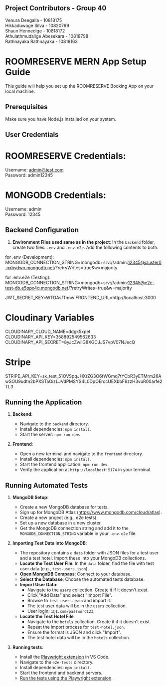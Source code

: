 ## Project Contributors - Group 40

Venura Deegalla - 10818175 <br>
Hikkaduwage Silva   - 10820799 <br>
Shaun Hennedige - 10818172 <br>
Athulathmudalige Abesekara - 10818798 <br>
Rathnayaka Rathnayaka - 10818163 <br>


# ROOMRESERVE MERN App Setup Guide

This guide will help you set up the ROOMRESERVE Booking App on your local machine.

## Prerequisites

Make sure you have Node.js installed on your system.

## User Credentials

# ROOMRESERVE Credentials:
Username: admin@test.com  
Password: admin12345

# MONGODB Credentials:
Username: admin  
Password: 12345

## Backend Configuration

1. **Environment Files used same as in the project**: In the `backend` folder, create two files: `.env` and `.env.e2e`. Add the following contents to both:

for .env (Development):
  MONGODB_CONNECTION_STRING=mongodb+srv://admin:12345@cluster0.nxbydwn.mongodb.net/?retryWrites=true&w=majority

for .env.e2e (Testing):
  MONGODB_CONNECTION_STRING=mongodb+srv://admin:12345@e2e-test-db.e5ppx4q.mongodb.net/?retryWrites=true&w=majority

JWT_SECRET_KEY=WTDAsfTnnw
FRONTEND_URL=http://localhost:3000

# Cloudinary Variables
CLOUDINARY_CLOUD_NAME=ddgk5xpet  
CLOUDINARY_API_KEY=358892549562633  
CLOUDINARY_API_SECRET=8yJcZwilG8XGCJJS7vpV07NJecQ

# Stripe
STRIPE_API_KEY=sk_test_51OVSpqJHXrZG3O6fWGmq7tYCbR3yETMrm26AwSOU9udtn2bPXSTaOizLJVdPMSYS4L0DpOErccUEXbbF9zzH3vuR00arfe2TL3

## Running the Application

1. **Backend**:
    - Navigate to the `backend` directory.
    - Install dependencies: `npm install`.
    - Start the server: `npm run dev`.

2. **Frontend**:
    - Open a new terminal and navigate to the `frontend` directory.
    - Install dependencies: `npm install`.
    - Start the frontend application: `npm run dev`.
    - Verify the application at `http://localhost:5174` in your terminal.

## Running Automated Tests

1. **MongoDB Setup**: 
    - Create a new MongoDB database for tests.
    - Sign up for MongoDB Atlas (https://www.mongodb.com/cloud/atlas).
    - Create a new project (e.g., e2e tests).
    - Set up a new database in a new cluster.
    - Get the MongoDB connection string and add it to the `MONGODB_CONNECTION_STRING` variable in your `.env.e2e` file.
      
2. **Importing Test Data into MongoDB**:

    - The repository contains a `data` folder with JSON files for a test user and a test hotel. Import these into your MongoDB collections.
    - **Locate the Test User File**: In the `data` folder, find the file with test user data (e.g., `test-users.json`).
    - **Open MongoDB Compass**: Connect to your database.
    - **Select the Database**: Choose the automated tests database.
    - **Import User Data**:
        - Navigate to the `users` collection. Create it if it doesn't exist.
        - Click "Add Data" and select "Import File".
        - Browse to `test-users.json` and import it.
        - The test user data will be in the `users` collection.
        - User login: `1@1.com/password123`.
    -  **Locate the Test Hotel File**:
        - Navigate to the `hotels` collection. Create it if it doesn't exist.
        - Repeat the import process for `test-hotel.json`.
        - Ensure the format is JSON and click "Import".
        - The test hotel data will be in the `hotels` collection.
 
3. **Running tests**:
    - Install the [Playwright extension](https://marketplace.visualstudio.com/items?itemName=ms-playwright.playwright) in VS Code.
    - Navigate to the `e2e-tests` directory.
    - Install dependencies: `npm install`.
    - Start the frontend and backend servers.
    - [Run the tests using the Playwright extension](https://playwright.dev/docs/getting-started-vscode#running-tests).

    
